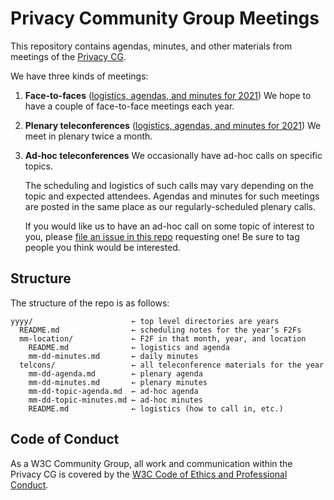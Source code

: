 # Privacy Community Group Meetings

This repository contains agendas, minutes, and other materials from meetings of the [Privacy CG](https://privacycg.github.io/).

We have three kinds of meetings:

1. **Face-to-faces** ([logistics, agendas, and minutes for 2021](2021/))
    We hope to have a couple of face-to-face meetings each year.
2. **Plenary teleconferences** ([logistics, agendas, and minutes for 2021](2021/telcons/))
    We meet in plenary twice a month.
3. **Ad-hoc teleconferences**
    We occasionally have ad-hoc calls on specific topics.

    The scheduling and logistics of such calls may vary depending on the topic and expected attendees. Agendas and minutes for such meetings are posted in the same place as our regularly-scheduled plenary calls.

    If you would like us to have an ad-hoc call on some topic of interest to you, please [file an issue in this repo](https://github.com/privacycg/meetings/issues/new) requesting one! Be sure to tag people you think would be interested.

## Structure

The structure of the repo is as follows:

    yyyy/                      ← top level directories are years
      README.md                ← scheduling notes for the year’s F2Fs
      mm-location/             ← F2F in that month, year, and location
        README.md              ← logistics and agenda
        mm-dd-minutes.md       ← daily minutes
      telcons/                 ← all teleconference materials for the year
        mm-dd-agenda.md        ← plenary agenda
        mm-dd-minutes.md       ← plenary minutes
        mm-dd-topic-agenda.md  ← ad-hoc agenda
        mm-dd-topic-minutes.md ← ad-hoc minutes
        README.md              ← logistics (how to call in, etc.)

## Code of Conduct

As a W3C Community Group, all work and communication within the Privacy CG is covered by the [W3C Code of Ethics and Professional Conduct](https://www.w3.org/Consortium/cepc/).
